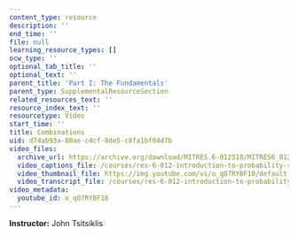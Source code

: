 ```yaml
---
content_type: resource
description: ''
end_time: ''
file: null
learning_resource_types: []
ocw_type: ''
optional_tab_title: ''
optional_text: ''
parent_title: 'Part I: The Fundamentals'
parent_type: SupplementalResourceSection
related_resources_text: ''
resource_index_text: ''
resourcetype: Video
start_time: ''
title: Combinations
uid: d74ab93a-80ae-c4cf-8de5-c8fa1bf04d7b
video_files:
  archive_url: https://archive.org/download/MITRES.6-012S18/MITRES6_012S18_L04-04_300k.mp4
  video_captions_file: /courses/res-6-012-introduction-to-probability-spring-2018/2c7e7383bf0759429280d85ac2275fca_o_qO7RYBF10.vtt
  video_thumbnail_file: https://img.youtube.com/vi/o_qO7RYBF10/default.jpg
  video_transcript_file: /courses/res-6-012-introduction-to-probability-spring-2018/02a411b5653c7f16ce238c3b058e93d9_o_qO7RYBF10.pdf
video_metadata:
  youtube_id: o_qO7RYBF10
---
```


**Instructor:** John Tsitsiklis



